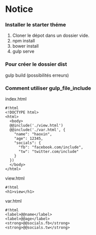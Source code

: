 # Notice #

### Installer le starter théme ###

1. Cloner le dépot dans un dossier vide.
1. npm install
1. bower install
1. gulp serve

### Pour créer le dossier dist ###

gulp build (possibilités erreurs)

### Comment utiliser gulp_file_include ###

index.html
```
#!html
<!DOCTYPE html>
<html>
  <body>
  @@include('./view.html')
  @@include('./var.html', {
    "name": "haoxin",
    "age": 12345,
    "socials": {
      "fb": "facebook.com/include",
      "tw": "twitter.com/include"
    }
  })
  </body>
</html>
```

view.html

```
#!html
<h1>view</h1>
```

var.html

```
#!html
<label>@@name</label>
<label>@@age</label>
<strong>@@socials.fb</strong>
<strong>@@socials.tw</strong>

```